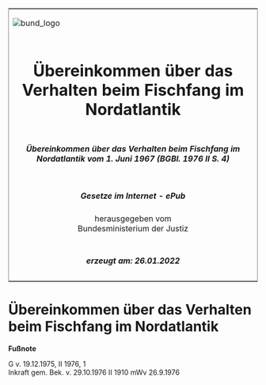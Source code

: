 <span id="DECKBLATT.html"></span>

<table border="0" frame="border" width="100%">

<tr valign="top">

<td align="left">

![bund\_logo](BfJ_2021_Web_de_de.gif)

</td>

<td align="right">

 

</td>

</tr>

<tr align="center" valign="middle">

<td colspan="2">

# Übereinkommen über das Verhalten beim Fischfang im Nordatlantik

</td>

</tr>

<tr align="center" valign="middle">

<td colspan="2">

##### Übereinkommen über das Verhalten beim Fischfang im Nordatlantik vom 1. Juni 1967 (BGBl. 1976 II S. 4)

</td>

</tr>

<tr align="center" valign="middle">

<td colspan="2">

  
  

##### Gesetze im Internet - ePub  
  
herausgegeben vom  
Bundesministerium der Justiz

</td>

</tr>

<tr align="center" valign="bottom">

<td colspan="2">

  
  

##### erzeugt am: 26.01.2022

</td>

</tr>

</table>

<span id="BJNR200040976.html"></span>

# Übereinkommen über das Verhalten beim Fischfang im Nordatlantik

<div>

  
**Fußnote**

<div class="jnhtml">

<div>

<div class="jurAbsatz">

G v. 19.12.1975, II 1976, 1  
Inkraft gem. Bek. v. 29.10.1976 II 1910 mWv 26.9.1976

</div>

</div>

</div>

</div>
